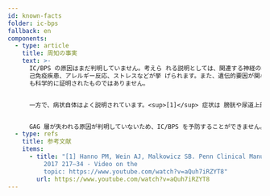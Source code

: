```yaml
---
id: known-facts
folder: ic-bps
fallback: en
components:
  - type: article
    title: 周知の事実
    text: >-
      IC/BPS の原因はまだ判明していません。考えら れる説明としては、関連する神経の機能障害、自
      己免疫疾患、アレルギー反応、ストレスなどが挙 げられます。また、遺伝的要因が関与している可 能性もあります。しかし、これらの仮説はいずれ
      も科学的に証明されたものではありません。


      一方で、病状自体はよく説明されています。<sup>[1]</sup> 症状は 膀胱や尿道上部の粘膜の状態が悪いことが原因で 発生します。グルコサミノグリカン(GAG)から なる健康的な粘膜の粘液層表面は 塩分や酸などの代謝産物(尿中に自然に存在する )が膀胱壁の深層部に入り込み、粘膜下の疼痛受 容体を刺激するのを防ぎます。IC/BPS では、この GAG 層が損傷し、上記の化合 物が受容体に到達することを可能にします。この 結果、細菌が存在しない無菌性の炎症が生じ、こ れが膀胱壁の深層にも広がり、マスト細胞の増加 につながります。これらの細胞はヒスタミンを生 成し、痛みを増大させます。炎症が続くと、痛みを感じる受容体の数が増え、 症状が悪化します。炎症が何年も続くと、結合組  織の他の要素が浮腫組織に蓄積され、膀胱壁の弾 力性が失われます。この過程の末期には、末期膀胱疾患 ESB (容量が非常に少なく硬化した 膀胱)が発生することがあり、これは不可逆的な 状態です。厚くて硬い膀胱壁がゆっくりと尿管を 圧迫し、その結果、腎不全が現れることがありま す。


      GAG 層が失われる原因が判明していないため、IC/BPS を予防することができません。また、この 状態を完治する治療法はありません。 早期診断と適切な治療により、IC/BPS の進行を 食い止めることができます。
  - type: refs
    title: 参考文献
    items:
      - title: "[1] Hanno PM, Wein AJ, Malkowicz SB. Penn Clinical Manual of Urology
          2017 217–34 - Video on the
          topic: https://www.youtube.com/watch?v=aQuh7iRZYT8"
        url: https://www.youtube.com/watch?v=aQuh7iRZYT8
---
```

